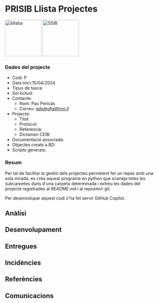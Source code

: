 # PRISIB Llista Projectes

<img src="./00%20Imatges/Logo_idisba.png" alt="Idisba" height="120px" float="left" /> 
<img src="./00%20Imatges/Logo_ssib.png" alt="SSIB" height="120px" float="left"/> 


### Dades del projecte
- Codi: P
- Data inici:15/04/2024
- Tipus de tasca: 
- Sol·licitud: 
- Contacte:
	- Nom: Pau Pericàs
	- Correu: gds@gfgdfmm.ll
- Projecte:
	- Titol: 
	- Protocol:
	- Referencia:
	- Dictamen CEIB:
- Documentació associada:
- Objectes creats a BD:
- Scripts generats:

### Resum
Per tal de facilitar la gestió dels projectes permetent fer un repàs amb una sola mirada, es crea aquest programa en python que scaneja totes les subcarpetes duns d'una carpeta determinada i extreu les dades del projecte registrades al README.md i al repositori git.

Per desenvolupar aquest codi s'ha fet servir GitHub Copilot.

## Anàlisi

## Desenvolupament

## Entregues

## Incidències

## Referències

## Comunicacions  
